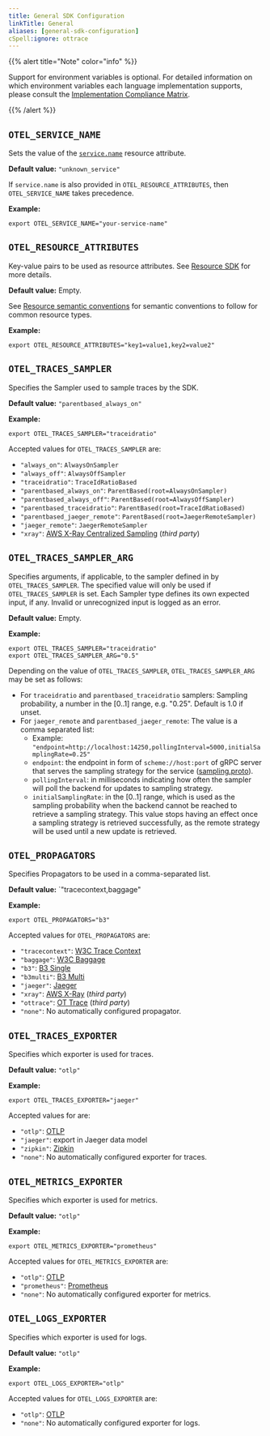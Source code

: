 ```yaml
---
title: General SDK Configuration
linkTitle: General
aliases: [general-sdk-configuration]
cSpell:ignore: ottrace
---
```


{{% alert title="Note" color="info" %}}

Support for environment variables is optional. For detailed information on which
environment variables each language implementation supports, please consult the
[Implementation Compliance Matrix](https://github.com/open-telemetry/opentelemetry-specification/blob/main/spec-compliance-matrix.md#environment-variables).

{{% /alert %}}

## `OTEL_SERVICE_NAME`

Sets the value of the [`service.name`](/docs/specs/semconv/resource/#service)
resource attribute.

**Default value:** `"unknown_service"`

If `service.name` is also provided in `OTEL_RESOURCE_ATTRIBUTES`, then
`OTEL_SERVICE_NAME` takes precedence.

**Example:**

`export OTEL_SERVICE_NAME="your-service-name"`

## `OTEL_RESOURCE_ATTRIBUTES`

Key-value pairs to be used as resource attributes. See
[Resource SDK](/docs/specs/otel/resource/sdk#specifying-resource-information-via-an-environment-variable)
for more details.

**Default value:** Empty.

See
[Resource semantic conventions](/docs/specs/semconv/resource/#semantic-attributes-with-sdk-provided-default-value)
for semantic conventions to follow for common resource types.

**Example:**

`export OTEL_RESOURCE_ATTRIBUTES="key1=value1,key2=value2"`

## `OTEL_TRACES_SAMPLER`

Specifies the Sampler used to sample traces by the SDK.

**Default value:** `"parentbased_always_on"`

**Example:**

`export OTEL_TRACES_SAMPLER="traceidratio"`

Accepted values for `OTEL_TRACES_SAMPLER` are:

- `"always_on"`: `AlwaysOnSampler`
- `"always_off"`: `AlwaysOffSampler`
- `"traceidratio"`: `TraceIdRatioBased`
- `"parentbased_always_on"`: `ParentBased(root=AlwaysOnSampler)`
- `"parentbased_always_off"`: `ParentBased(root=AlwaysOffSampler)`
- `"parentbased_traceidratio"`: `ParentBased(root=TraceIdRatioBased)`
- `"parentbased_jaeger_remote"`: `ParentBased(root=JaegerRemoteSampler)`
- `"jaeger_remote"`: `JaegerRemoteSampler`
- `"xray"`:
  [AWS X-Ray Centralized Sampling](https://docs.aws.amazon.com/xray/latest/devguide/xray-console-sampling.html)
  (_third party_)

## `OTEL_TRACES_SAMPLER_ARG`

Specifies arguments, if applicable, to the sampler defined in by
`OTEL_TRACES_SAMPLER`. The specified value will only be used if
`OTEL_TRACES_SAMPLER` is set. Each Sampler type defines its own expected input,
if any. Invalid or unrecognized input is logged as an error.

**Default value:** Empty.

**Example:**

```shell
export OTEL_TRACES_SAMPLER="traceidratio"
export OTEL_TRACES_SAMPLER_ARG="0.5"
```

Depending on the value of `OTEL_TRACES_SAMPLER`, `OTEL_TRACES_SAMPLER_ARG` may
be set as follows:

- For `traceidratio` and `parentbased_traceidratio` samplers: Sampling
  probability, a number in the [0..1] range, e.g. "0.25". Default is 1.0 if
  unset.
- For `jaeger_remote` and `parentbased_jaeger_remote`: The value is a comma
  separated list:
  - Example:
    `"endpoint=http://localhost:14250,pollingInterval=5000,initialSamplingRate=0.25"`
  - `endpoint`: the endpoint in form of `scheme://host:port` of gRPC server that
    serves the sampling strategy for the service
    ([sampling.proto](https://github.com/jaegertracing/jaeger-idl/blob/main/proto/api_v2/sampling.proto)).
  - `pollingInterval`: in milliseconds indicating how often the sampler will
    poll the backend for updates to sampling strategy.
  - `initialSamplingRate`: in the [0..1] range, which is used as the sampling
    probability when the backend cannot be reached to retrieve a sampling
    strategy. This value stops having an effect once a sampling strategy is
    retrieved successfully, as the remote strategy will be used until a new
    update is retrieved.

## `OTEL_PROPAGATORS`

Specifies Propagators to be used in a comma-separated list.

**Default value:** `"tracecontext,baggage"

**Example:**

`export OTEL_PROPAGATORS="b3"`

Accepted values for `OTEL_PROPAGATORS` are:

- `"tracecontext"`: [W3C Trace Context](https://www.w3.org/TR/trace-context/)
- `"baggage"`: [W3C Baggage](https://www.w3.org/TR/baggage/)
- `"b3"`: [B3 Single](/docs/specs/otel/context/api-propagators#configuration)
- `"b3multi"`:
  [B3 Multi](/docs/specs/otel/context/api-propagators#configuration)
- `"jaeger"`:
  [Jaeger](https://www.jaegertracing.io/docs/1.21/client-libraries/#propagation-format)
- `"xray"`:
  [AWS X-Ray](https://docs.aws.amazon.com/xray/latest/devguide/xray-concepts.html#xray-concepts-tracingheader)
  (_third party_)
- `"ottrace"`:
  [OT Trace](https://github.com/opentracing?q=basic&type=&language=) (_third
  party_)
- `"none"`: No automatically configured propagator.

## `OTEL_TRACES_EXPORTER`

Specifies which exporter is used for traces.

**Default value:** `"otlp"`

**Example:**

`export OTEL_TRACES_EXPORTER="jaeger"`

Accepted values for are:

- `"otlp"`: [OTLP][]
- `"jaeger"`: export in Jaeger data model
- `"zipkin"`: [Zipkin](https://zipkin.io/zipkin-api/)
- `"none"`: No automatically configured exporter for traces.

## `OTEL_METRICS_EXPORTER`

Specifies which exporter is used for metrics.

**Default value:** `"otlp"`

**Example:**

`export OTEL_METRICS_EXPORTER="prometheus"`

Accepted values for `OTEL_METRICS_EXPORTER` are:

- `"otlp"`: [OTLP][]
- `"prometheus"`:
  [Prometheus](https://github.com/prometheus/docs/blob/main/content/docs/instrumenting/exposition_formats.md)
- `"none"`: No automatically configured exporter for metrics.

## `OTEL_LOGS_EXPORTER`

Specifies which exporter is used for logs.

**Default value:** `"otlp"`

**Example:**

`export OTEL_LOGS_EXPORTER="otlp"`

Accepted values for `OTEL_LOGS_EXPORTER` are:

- `"otlp"`: [OTLP][]
- `"none"`: No automatically configured exporter for logs.

[otlp]: /docs/specs/otlp/
